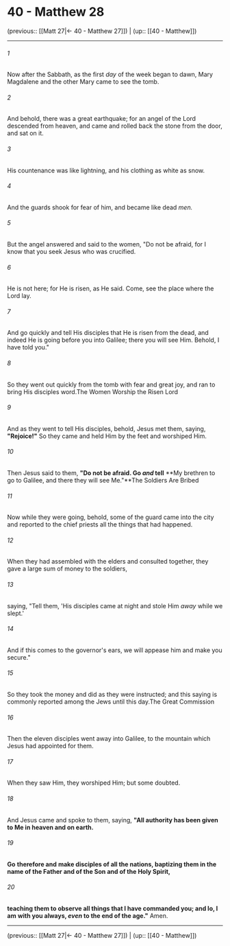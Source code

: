# 40 - Matthew 28

(previous:: [[Matt 27|← 40 - Matthew 27]]) | (up:: [[40 - Matthew]])

***


###### 1 
Now after the Sabbath, as the first _day_ of the week began to dawn, Mary Magdalene and the other Mary came to see the tomb. 

###### 2 
And behold, there was a great earthquake; for an angel of the Lord descended from heaven, and came and rolled back the stone from the door, and sat on it. 

###### 3 
His countenance was like lightning, and his clothing as white as snow. 

###### 4 
And the guards shook for fear of him, and became like dead _men._ 

###### 5 
But the angel answered and said to the women, "Do not be afraid, for I know that you seek Jesus who was crucified. 

###### 6 
He is not here; for He is risen, as He said. Come, see the place where the Lord lay. 

###### 7 
And go quickly and tell His disciples that He is risen from the dead, and indeed He is going before you into Galilee; there you will see Him. Behold, I have told you." 

###### 8 
So they went out quickly from the tomb with fear and great joy, and ran to bring His disciples word.The Women Worship the Risen Lord 

###### 9 
And as they went to tell His disciples, behold, Jesus met them, saying, **"Rejoice!"** So they came and held Him by the feet and worshiped Him. 

###### 10 
Then Jesus said to them, **"Do not be afraid. Go _and_ tell** **My brethren to go to Galilee, and there they will see Me."**The Soldiers Are Bribed 

###### 11 
Now while they were going, behold, some of the guard came into the city and reported to the chief priests all the things that had happened. 

###### 12 
When they had assembled with the elders and consulted together, they gave a large sum of money to the soldiers, 

###### 13 
saying, "Tell them, 'His disciples came at night and stole Him _away_ while we slept.' 

###### 14 
And if this comes to the governor's ears, we will appease him and make you secure." 

###### 15 
So they took the money and did as they were instructed; and this saying is commonly reported among the Jews until this day.The Great Commission 

###### 16 
Then the eleven disciples went away into Galilee, to the mountain which Jesus had appointed for them. 

###### 17 
When they saw Him, they worshiped Him; but some doubted. 

###### 18 
And Jesus came and spoke to them, saying, **"All authority has been given to Me in heaven and on earth.** 

###### 19 
**Go** **therefore and** **make disciples of all the nations, baptizing them in the name of the Father and of the Son and of the Holy Spirit,** 

###### 20 
**teaching them to observe all things that I have commanded you; and lo, I am** **with you always, _even_ to the end of the age."** Amen.

***

(previous:: [[Matt 27|← 40 - Matthew 27]]) | (up:: [[40 - Matthew]])
